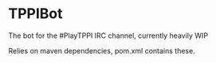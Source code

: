 TPPIBot
=======

The bot for the #PlayTPPI IRC channel, currently heavily WIP

Relies on maven dependencies, pom.xml contains these.
